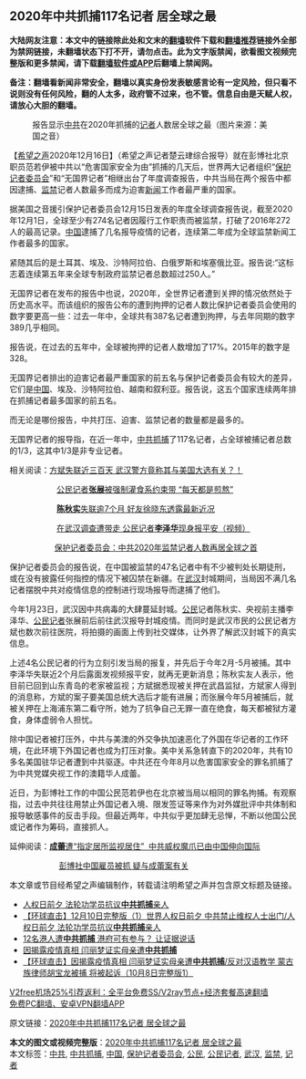  <h2>2020年中共抓捕117名记者 居全球之最</h2> <p class="notice"><b>大陆网友注意：本文中的链接除此处和文末的<a href="https://github.com/bannedbook/fanqiang" >翻墙</a>软件下载和<a href="https://github.com/killgcd/justmysocks/blob/master/README.md">翻墙推荐</a>链接外全部为禁网链接，未翻墙状态下打不开，请勿点击。此为文字版禁闻，欲看图文视频完整版和更多禁闻，请下载<a href="https://github.com/bannedbook/fanqiang">翻墙软件或APP</a>后翻墙上禁闻网。</p><p>备注：翻墙看新闻非常安全，翻墙以真实身份发表敏感言论有一定风险，但只看不说则没有任何风险，翻的人太多，政府管不过来，也不管。信息自由是天赋人权，请放心大胆的翻墙。</b></p>  <div class="entry"> <figure><figcaption>报告显示<a href="https://www.bannedbook.org/bnews/tag/%e4%b8%ad%e5%85%b1/" class="st_tag internal_tag" rel="tag" title="标签 中共 下的日志">中共</a>在2020年抓捕的<a href="https://www.bannedbook.org/bnews/tag/%E8%AE%B0%E8%80%85/" class="st_tag internal_tag" rel="tag" title="标签 记者 下的日志">记者</a>人数居全球之最（图片来源：美国之音）</figcaption></figure> <p>【<span class='wp_keywordlink_affiliate'><a href="https://www.soundofhope.org" title="希望之声" target="_blank">希望之声</a></span>2020年12月16日】（希望之声记者楚云珒综合报导）就在彭博社北京职员范若伊被中共以“危害国家安全为由”抓捕的几天后，世界两大记者组织“<a href="https://www.bannedbook.org/bnews/tag/%E4%BF%9D%E6%8A%A4%E8%AE%B0%E8%80%85%E5%A7%94%E5%91%98%E4%BC%9A/" class="st_tag internal_tag" rel="tag" title="标签 保护记者委员会 下的日志">保护记者委员会</a>”和“无国界记者”相继出台了年度调查报告，中共当局在两个报告中都因逮捕、<a href="https://www.bannedbook.org/bnews/tag/%E7%9B%91%E7%A6%81/" class="st_tag internal_tag" rel="tag" title="标签 监禁 下的日志">监禁</a>记者人数最多而成为迫害<span class='wp_keywordlink_affiliate'><a href="https://www.bannedbook.org/" title="新闻">新闻</a></span>工作者最严重的国家。</p> <p>据美国之音援引保护记者委员会12月15日发表的年度全球调查报告说，截至2020年12月1日，全球至少有274名记者因履行工作职责而被监禁，打破了2016年272人的最高记录。<span class='wp_keywordlink_affiliate'><a href="https://www.bannedbook.org/" title="中国" target="_blank">中国</a></span>逮捕了几名报导疫情的记者，连续第二年成为全球监禁新闻工作者最多的国家。</p> <p>紧随其后的是土耳其、埃及、沙特阿拉伯、白俄罗斯和埃塞俄比亚。报告说:“这标志着连续第五年来全球专制政府监禁记者总数超过250人。”</p> <p>无国界记者在发布的报告中也说，2020年，全世界记者遭到关押的情况依然处于历史高水平。而该组织的报告公布的遭到拘押的记者人数比保护记者委员会使用的数字要更高一些：过去一年中，全球共有387名记者遭到拘押，与去年同期的数字389几乎相同。</p> <p>报告说，在过去的五年中，全球被拘押的记者人数增加了17%。2015年的数字是328。</p>  <p>无国界记者排出的迫害记者最严重国家的前五名与保护记者委员会有较大的差异，它们是<a href="https://www.bannedbook.org/bnews/tag/%E4%B8%AD%E5%9B%BD/" class="st_tag internal_tag" rel="tag" title="标签 中国 下的日志">中国</a>、埃及、沙特阿拉伯、越南和叙利亚。报告说，这五个国家连续两年排在抓捕记者最多国家的前五名。</p> <p>而无论是哪份报告，中共打压、迫害、监禁记者的数量都是最多的。</p> <p>无国界记者的报导指，在近一年中，<a href="https://www.bannedbook.org/bnews/tag/%E4%B8%AD%E5%85%B1%E6%8A%93%E6%8D%95/" class="st_tag internal_tag" rel="tag" title="标签 中共抓捕 下的日志">中共抓捕</a>了117名记者，占全球被捕记者总数的1/3，这其中1/3是非专业记者。</p> <p>相关阅读：<a href="https://www.soundofhope.org/post/446269">方斌失联近三百天 武汉警方竟称其与美国大选有关？！</a></p> <p>                     <a data-ctorig="https://www.soundofhope.org/post/452188" data-cturl="https://www.google.com/url?client=internal-element-cse&amp;cx=007749283119516952101:0iwnfnkwnek&amp;q=https://www.soundofhope.org/post/452188&amp;sa=U&amp;ved=2ahUKEwiBxNnUnNLtAhV67XMBHZj8BVUQFjAAegQIBhAC&amp;usg=AOvVaw1iRVWEX0BWfpl3QVd92JaH" href="https://www.google.com/url?client=internal-element-cse&amp;cx=007749283119516952101:0iwnfnkwnek&amp;q=https://www.soundofhope.org/post/452188&amp;sa=U&amp;ved=2ahUKEwiBxNnUnNLtAhV67XMBHZj8BVUQFjAAegQIBhAC&amp;usg=AOvVaw1iRVWEX0BWfpl3QVd92JaH" target="_blank">公民记者<b>张展</b>被强制灌食系约束带 “每天都是煎熬”</a></p>  <p>                     <a data-ctorig="https://www.soundofhope.org/post/423121" data-cturl="https://www.google.com/url?client=internal-element-cse&amp;cx=007749283119516952101:0iwnfnkwnek&amp;q=https://www.soundofhope.org/post/423121&amp;sa=U&amp;ved=2ahUKEwin6cLlnNLtAhW0FLcAHX8AD6sQFjAAegQIARAC&amp;usg=AOvVaw2f8yzYqubSywzDVCKeGhKJ" href="https://www.google.com/url?client=internal-element-cse&amp;cx=007749283119516952101:0iwnfnkwnek&amp;q=https://www.soundofhope.org/post/423121&amp;sa=U&amp;ved=2ahUKEwin6cLlnNLtAhW0FLcAHX8AD6sQFjAAegQIARAC&amp;usg=AOvVaw2f8yzYqubSywzDVCKeGhKJ" target="_blank"><b>陈秋实</b>失联逾7个月 好友徐晓东透露最新近况</a></p> <p>                     <a data-ctorig="https://www.soundofhope.org/post/370246" data-cturl="https://www.google.com/url?client=internal-element-cse&amp;cx=007749283119516952101:0iwnfnkwnek&amp;q=https://www.soundofhope.org/post/370246&amp;sa=U&amp;ved=2ahUKEwiO3ZzwnNLtAhU0guYKHUfzBqcQFjAIegQIAhAC&amp;usg=AOvVaw2G-7bZpszbNXws0vFgtHdb" href="https://www.google.com/url?client=internal-element-cse&amp;cx=007749283119516952101:0iwnfnkwnek&amp;q=https://www.soundofhope.org/post/370246&amp;sa=U&amp;ved=2ahUKEwiO3ZzwnNLtAhU0guYKHUfzBqcQFjAIegQIAhAC&amp;usg=AOvVaw2G-7bZpszbNXws0vFgtHdb" target="_blank">在武汉调查遭带走 公民记者<b>李泽华</b>现身报平安（视频）</a></p> <p>                    <a href="https://www.soundofhope.org/post/453757">保护记者委员会：中共2020年监禁记者人数再居全球之首</a></p> <p>保护记者委员会的报告说，在中国被监禁的47名记者中有不少被判处长期徒刑，或在没有披露任何指控的情况下被囚禁在新疆。在<a href="https://www.bannedbook.org/bnews/tag/%e6%ad%a6%e6%b1%89/" class="st_tag internal_tag" rel="tag" title="标签 武汉 下的日志">武汉</a>封城期间，当局因不满几名记者摆脱中共对疫情信息的控制进行现场报导而逮捕了他们。</p> <p>今年1月23日，武汉因中共病毒的大肆蔓延封城。<a href="https://www.bannedbook.org/bnews/tag/%e5%85%ac%e6%b0%91/" class="st_tag internal_tag" rel="tag" title="标签 公民 下的日志">公民</a>记者陈秋实、央视前主播李泽华、<a href="https://www.bannedbook.org/bnews/tag/%E5%85%AC%E6%B0%91%E8%AE%B0%E8%80%85/" class="st_tag internal_tag" rel="tag" title="标签 公民记者 下的日志">公民记者</a>张展前后前往武汉报导封城疫情。而同时是武汉市民的公民记者方斌也数次前往医院，将拍摄的画面上传到社交媒体，让外界了解武汉封城下的真实信息。</p>  <p>上述4名公民记者的行为立刻引发当局的报复，并先后于今年2月-5月被捕。其中李泽华失联近2个月后露面发视频报平安，就再无更新消息；陈秋实友人表示，他目前已回到山东青岛的老家被监视；方斌据悉现被关押在武昌监狱，方斌家人得到的消息称，方斌的案子要美国总统大选后才能有进展；而张展今年5月被捕后，就被关押在上海浦东第二看守所，她为了抗争自己无罪一直在绝食，每天都被狱方灌食，身体虚弱令人担忧。</p> <p>除中国记者被打压外，中共与美澳的外交争执加速恶化了外国在华记者的工作环境，在此环境下外国记者也成为打压对象。美中关系急转直下的2020年，共有10多名美国驻华记者遭到中共驱逐。中共还在今年8月以危害国家安全的罪名抓捕了为中共党媒央视工作的澳籍华人成蕾。</p> <p>近日，为彭博社工作的中国公民范若伊也在北京被当局以相同的罪名拘捕。有观察指，过去中共往往用禁止外国记者入境、限发签证等来作为对外媒批评中共体制和报导敏感事件的反击手段。但最近两年，中共似乎更加肆无忌惮，不断以他国公民或记者作为筹码，直接抓人。</p> <p>延伸阅读：<a data-ctorig="https://www.soundofhope.org/post/417838" data-cturl="https://www.google.com/url?client=internal-element-cse&amp;cx=007749283119516952101:0iwnfnkwnek&amp;q=https://www.soundofhope.org/post/417838&amp;sa=U&amp;ved=2ahUKEwi9qouGndLtAhVX73MBHbxhDhoQFjAEegQIBRAC&amp;usg=AOvVaw1dcbceOBvlXZenNNTQCbPX" href="https://www.google.com/url?client=internal-element-cse&amp;cx=007749283119516952101:0iwnfnkwnek&amp;q=https://www.soundofhope.org/post/417838&amp;sa=U&amp;ved=2ahUKEwi9qouGndLtAhVX73MBHbxhDhoQFjAEegQIBRAC&amp;usg=AOvVaw1dcbceOBvlXZenNNTQCbPX" target="_blank"><b>成蕾</b>遭“指定居所监视居住”  中共威权魔爪已由中国伸向国际</a></p> <p>                      <a data-ctorig="https://www.soundofhope.org/post/453001" data-cturl="https://www.google.com/url?client=internal-element-cse&amp;cx=007749283119516952101:0iwnfnkwnek&amp;q=https://www.soundofhope.org/post/453001&amp;sa=U&amp;ved=2ahUKEwjE58aUndLtAhVBmuYKHSpZD4gQFjAAegQIBhAC&amp;usg=AOvVaw0hnYrM3ZYS389Vg5kFWwT5" href="https://www.google.com/url?client=internal-element-cse&amp;cx=007749283119516952101:0iwnfnkwnek&amp;q=https://www.soundofhope.org/post/453001&amp;sa=U&amp;ved=2ahUKEwjE58aUndLtAhVBmuYKHSpZD4gQFjAAegQIBhAC&amp;usg=AOvVaw0hnYrM3ZYS389Vg5kFWwT5" target="_blank">彭博社中国雇员被抓 疑与成蕾案有关</a></p>  <p>本文章或节目经希望之声编辑制作，转载请注明希望之声并包含原文标题及链接。</p> <ul class='op-related-articles' title='相关阅读'> <li><a href='https://www.bannedbook.org/bnews/taiwannews/20201211/1445479.html' target='_blank'>人权日前夕 法轮功学员抗议<b>中共抓捕</b>亲人</a></li> <li><a href='https://www.bannedbook.org/bnews/bannedvideo/20201210/1445410.html' target='_blank'>【环球直击】12月10日完整版（1）世界人权日前夕 中共禁止维权人士出门/人权日前夕 法轮功学员抗议<b>中共抓捕</b>亲人</a></li> <li><a href='https://www.bannedbook.org/bnews/comments/20201011/1411701.html' target='_blank'>12名港人遭<b>中共抓捕</b> 港府可有参与？ 让证据说话</a></li> <li><a href='https://www.bannedbook.org/bnews/bannedvideo/20201008/1410445.html' target='_blank'>因揭露疫情真相 闫丽梦证实母亲遭<b>中共抓捕</b></a></li> <li><a href='https://www.bannedbook.org/bnews/bannedvideo/20201008/1410351.html' target='_blank'>【环球直击】因揭露疫情真相 闫丽梦证实母亲遭<b>中共抓捕</b>/反对汉语教学 蒙古族律师胡宝龙被捕 将被起诉（10月8日完整版1）</a></li> </ul> <p class="texttj"> <a href="https://github.com/bannedbook/fanqiang/wiki/V2ray%E6%9C%BA%E5%9C%BA" target="_blank">V2free机场25%引荐返利：全平台免费SS/V2ray节点+经济套餐高速翻墙</a><br/> <a href="https://github.com/bannedbook/fanqiang/wiki/%E7%A6%81%E9%97%BB%E7%BD%91%E5%AE%89%E5%8D%93%E7%BF%BB%E5%A2%99%E6%96%B0%E9%97%BBAPP" target="_blank">免费PC翻墙、安卓VPN翻墙APP</a></p><p>原文链接：<a class="src_link"  href="https://www.soundofhope.org/post/454114" target="_blank">2020年中共抓捕117名记者 居全球之最</a></p><a name='sharetosocial'></a>       <div><b>本文的图文或视频完整版</b>：<a href='https://www.bannedbook.org/bnews/comments/20201216/1449078.html'>2020年中共抓捕117名记者 居全球之最</a></div>  </div><!--END ENTRY--> <div class="postfooter"> <div>本文标签：<a href="https://www.bannedbook.org/bnews/tag/%e4%b8%ad%e5%85%b1/" rel="tag">中共</a>, <a href="https://www.bannedbook.org/bnews/tag/%E4%B8%AD%E5%85%B1%E6%8A%93%E6%8D%95/" rel="tag">中共抓捕</a>, <a href="https://www.bannedbook.org/bnews/tag/%E4%B8%AD%E5%9B%BD/" rel="tag">中国</a>, <a href="https://www.bannedbook.org/bnews/tag/%E4%BF%9D%E6%8A%A4%E8%AE%B0%E8%80%85%E5%A7%94%E5%91%98%E4%BC%9A/" rel="tag">保护记者委员会</a>, <a href="https://www.bannedbook.org/bnews/tag/%e5%85%ac%e6%b0%91/" rel="tag">公民</a>, <a href="https://www.bannedbook.org/bnews/tag/%E5%85%AC%E6%B0%91%E8%AE%B0%E8%80%85/" rel="tag">公民记者</a>, <a href="https://www.bannedbook.org/bnews/tag/%e6%ad%a6%e6%b1%89/" rel="tag">武汉</a>, <a href="https://www.bannedbook.org/bnews/tag/%E7%9B%91%E7%A6%81/" rel="tag">监禁</a>, <a href="https://www.bannedbook.org/bnews/tag/%E8%AE%B0%E8%80%85/" rel="tag">记者</a></div>  </div><!--END POSTFOOTER--> 